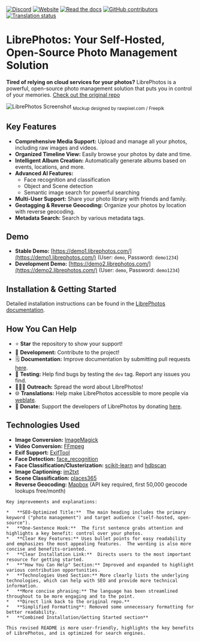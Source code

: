 [![Discord](https://img.shields.io/discord/784619049208250388?style=plastic)][discord] [![Website](https://img.shields.io/website?down_color=lightgrey&down_message=offline&style=plastic&up_color=blue&up_message=online&url=https%3A%2F%2Flibrephotos.com)](https://librephotos.com/)
[![Read the docs](https://img.shields.io/static/v1?label=Read&message=the%20docs&color=blue&style=plastic)](https://docs.librephotos.com/) [![GitHub contributors](https://img.shields.io/github/contributors/librephotos/librephotos?style=plastic)](https://github.com/LibrePhotos/librephotos/graphs/contributors)
<a href="https://hosted.weblate.org/engage/librephotos/">
<img src="https://hosted.weblate.org/widgets/librephotos/-/librephotos-frontend/svg-badge.svg" alt="Translation status" />
</a>

# LibrePhotos: Your Self-Hosted, Open-Source Photo Management Solution

**Tired of relying on cloud services for your photos?** LibrePhotos is a powerful, open-source photo management solution that puts you in control of your memories.  [Check out the original repo](https://github.com/LibrePhotos/librephotos)

![LibrePhotos Screenshot](https://github.com/LibrePhotos/librephotos/blob/dev/screenshots/mockups_main_fhd.png?raw=true)
<sub>Mockup designed by rawpixel.com / Freepik</sub>

## Key Features

*   **Comprehensive Media Support:** Upload and manage all your photos, including raw images and videos.
*   **Organized Timeline View:** Easily browse your photos by date and time.
*   **Intelligent Album Creation:** Automatically generate albums based on events, locations, and more.
*   **Advanced AI Features:**
    *   Face recognition and classification
    *   Object and Scene detection
    *   Semantic image search for powerful searching
*   **Multi-User Support:** Share your photo library with friends and family.
*   **Geotagging & Reverse Geocoding:** Organize your photos by location with reverse geocoding.
*   **Metadata Search:** Search by various metadata tags.

## Demo

*   **Stable Demo:** [https://demo1.librephotos.com/](https://demo1.librephotos.com/)  (User: `demo`, Password: `demo1234`)
*   **Development Demo:** [https://demo2.librephotos.com/](https://demo2.librephotos.com/) (User: `demo`, Password: `demo1234`)

## Installation & Getting Started

Detailed installation instructions can be found in the [LibrePhotos documentation](https://docs.librephotos.com/docs/installation/standard-install).

## How You Can Help

*   ⭐ **Star** the repository to show your support!
*   🚀 **Development:** Contribute to the project!
*   🗒️ **Documentation:** Improve documentation by submitting pull requests [here](https://github.com/LibrePhotos/librephotos.docs).
*   🧪 **Testing:** Help find bugs by testing the `dev` tag.  Report any issues you find.
*   🧑‍🤝‍🧑 **Outreach:** Spread the word about LibrePhotos!
*   🌐 **Translations:** Help make LibrePhotos accessible to more people via [weblate](https://hosted.weblate.org/engage/librephotos/).
*   💸 **Donate:** Support the developers of LibrePhotos by donating [here](https://github.com/sponsors/derneuere).

## Technologies Used

*   **Image Conversion:** [ImageMagick](https://github.com/ImageMagick/ImageMagick)
*   **Video Conversion:** [FFmpeg](https://github.com/FFmpeg/FFmpeg)
*   **Exif Support:** [ExifTool](https://github.com/exiftool/exiftool)
*   **Face Detection:** [face_recognition](https://github.com/ageitgey/face_recognition)
*   **Face Classification/Clusterization:** [scikit-learn](https://scikit-learn.org/) and [hdbscan](https://github.com/scikit-learn-contrib/hdbscan)
*   **Image Captioning:** [im2txt](https://github.com/HughKu/Im2txt)
*   **Scene Classification:** [places365](http://places.csail.mit.edu/)
*   **Reverse Geocoding:** [Mapbox](https://www.mapbox.com/) (API key required, first 50,000 geocode lookups free/month)

[discord]: https://discord.gg/xwRvtSDGWb
```
Key improvements and explanations:

*   **SEO-Optimized Title:**  The main heading includes the primary keyword ("photo management") and target audience ("self-hosted, open-source").
*   **One-Sentence Hook:**  The first sentence grabs attention and highlights a key benefit: control over your photos.
*   **Clear Key Features:** Uses bullet points for easy readability and emphasizes the most appealing features.  The wording is also more concise and benefits-oriented.
*   **Clear Installation Link:**  Directs users to the most important resource for getting started.
*   **"How You Can Help" Section:** Improved and expanded to highlight various contribution opportunities.
*   **Technologies Used Section:** More clearly lists the underlying technologies, which can help with SEO and provide more technical information.
*   **More concise phrasing:** The language has been streamlined throughout to be more engaging and to the point.
*   **Direct link back to the original repo.**
*   **Simplified Formatting**: Removed some unnecessary formatting for better readability.
*   **Combined Installation/Getting Started section**

This revised README is more user-friendly, highlights the key benefits of LibrePhotos, and is optimized for search engines.